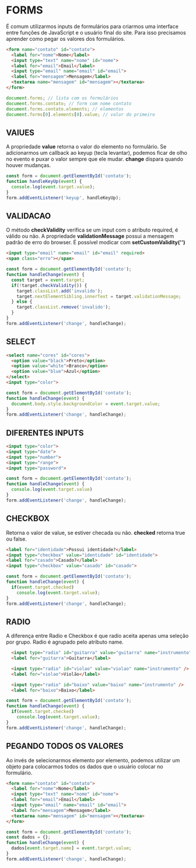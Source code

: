 # FORMS

É comum utilizarmos inputs de formulários para criarmos uma interface entre funções de JavaScript e o usuário final do site. Para isso precisamos aprender como pegar os valores dos formulários.

````html
<form name="contato" id="contato">
  <label for="nome">Nome</label>
  <input type="text" name="nome" id="nome">
  <label for="email">Email</label>
  <input type="email" name="email" id="email">
  <label for="mensagem">Mensagem</label>
  <textarea name="mensagem" id="mensagem"></textarea>
</form>
````

````js
document.forms; // lista com os formulários
document.forms.contato; // form com nome contato
document.forms.contato.elements; // elementos
document.forms[0].elements[0].value; // valor do primeiro
````

## VAlUES

A propriedade **value** retorna o valor do elemento no formulário. Se adicionarmos um callback ao keyup (tecla levantar), podemos ficar de olho no evento e puxar o valor sempre que ele mudar. **change** dispara quando houver mudanças.

````js
const form = document.getElementById('contato');
function handleKeyUp(event) {
  console.log(event.target.value);
}
form.addEventListener('keyup', handleKeyUp);
````

## VALIDACAO

O método **checkValidity** verifica se um input com o atributo required, é válido ou não. A propriedade **validationMessage** possui a mensagem padrão de erro do browser. É possível modicar com **setCustomValidity('')**

````html
<input type="email" name="email" id="email" required>
<span class="erro"></span>
````

````js
const form = document.getElementById('contato');
function handleChange(event) {
  const target = event.target;
  if(!target.checkValidity()) {
    target.classList.add('invalido');
    target.nextElementSibling.innerText = target.validationMessage;
  } else {
    target.classList.remove('invalido');
  }
}
form.addEventListener('change', handleChange);
````

## SELECT

````html
<select name="cores" id="cores">
  <option value="black">Preto</option>
  <option value="white">Branco</option>
  <option value="blue">Azul</option>
</select>
<input type="color">
````

````js
const form = document.getElementById('contato');
function handleChange(event) {
  document.body.style.backgroundColor = event.target.value;
}
form.addEventListener('change', handleChange);
````

## DIFERENTES INPUTS

````html
<input type="color">
<input type="date">
<input type="number">
<input type="range">
<input type="password">
````

````js
const form = document.getElementById('contato');
function handleChange(event) {
  console.log(event.target.value)
}
form.addEventListener('change', handleChange);
````

## CHECKBOX

Retorna o valor de value, se estiver checada ou não. **checked** retorna true ou false.

````html
<label for="identidade">Possui identidade?</label>
<input type="checkbox" value="identidade" id="identidade">
<label for="casado">Casado?</label>
<input type="checkbox" value="casado" id="casado">
````

````js
const form = document.getElementById('contato');
function handleChange(event) {
  if(event.target.checked)
    console.log(event.target.value);
}
form.addEventListener('change', handleChange);
````

## RADIO

A diferença entre Radio e Checkbox é que radio aceita apenas uma seleção por grupo. Radio é agrupado pelo atributo name.

````html
  <input type="radio" id="guitarra" value="guitarra" name="instrumento" />
  <label for="guitarra">Guitarra</label>

  <input type="radio" id="violao" value="violao" name="instrumento" />
  <label for="violao">Violão</label>

  <input type="radio" id="baixo" value="baixo" name="instrumento" />
  <label for="baixo">Baixo</label>
````

````js
const form = document.getElementById('contato');
function handleChange(event) {
  if(event.target.checked)
    console.log(event.target.value);
}
form.addEventListener('change', handleChange);
````

## PEGANDO TODOS OS VALORES

Ao invés de selecionarmos elemento por elemento, podemos utilizar um objeto para colocarmos todos os dados que o usuário colocar no formulário.

````html
<form name="contato" id="contato">
  <label for="nome">Nome</label>
  <input type="text" name="nome" id="nome">
  <label for="email">Email</label>
  <input type="email" name="email" id="email">
  <label for="mensagem">Mensagem</label>
  <textarea name="mensagem" id="mensagem"></textarea>
</form>
````

````js
const form = document.getElementById('contato');
const dados = {};
function handleChange(event) {
  dados[event.target.name] = event.target.value;
}
form.addEventListener('change', handleChange);
````